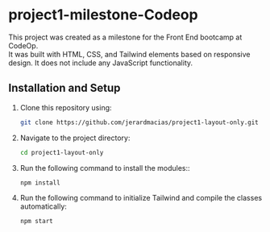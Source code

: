 # project1-milestone-Codeop

This project was created as a milestone for the Front End bootcamp at CodeOp.  
It was built with HTML, CSS, and Tailwind elements based on responsive design. It does not include any JavaScript functionality.

## Installation and Setup

1. Clone this repository using:
   ```bash
   git clone https://github.com/jerardmacias/project1-layout-only.git
   ```

2. Navigate to the project directory:
   ```bash
   cd project1-layout-only
   ```

3. Run the following command to install the modules::
   ```bash
   npm install
   ```

4. Run the following command to initialize Tailwind and compile the classes automatically:
   ```bash
   npm start
   ```
